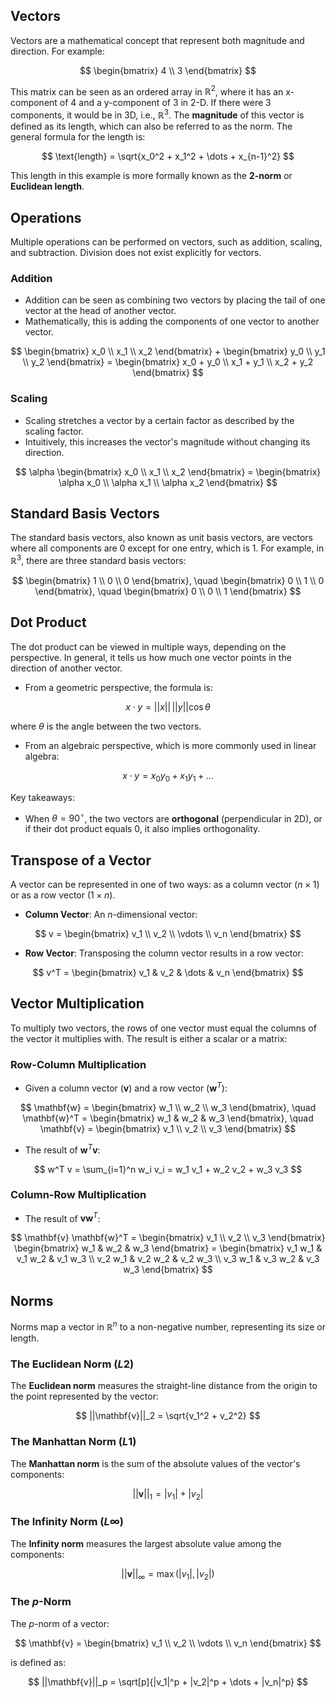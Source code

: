 ## Vectors

Vectors are a mathematical concept that represent both magnitude and direction. For example:

$$
\begin{bmatrix} 
4 \\ 
3 
\end{bmatrix}
$$

This matrix can be seen as an ordered array in $\mathbb{R}^2$, where it has an x-component of 4 and a y-component of 3 in 2-D. If there were 3 components, it would be in 3D, i.e., $\mathbb{R}^3$. The **magnitude** of this vector is defined as its length, which can also be referred to as the norm. The general formula for the length is:

$$
\text{length} = \sqrt{x_0^2 + x_1^2 + \dots + x_{n-1}^2}
$$

This length in this example is more formally known as the **2-norm** or **Euclidean length**.

## Operations

Multiple operations can be performed on vectors, such as addition, scaling, and subtraction. Division does not exist explicitly for vectors.

### **Addition**

- Addition can be seen as combining two vectors by placing the tail of one vector at the head of another vector. 
- Mathematically, this is adding the components of one vector to another vector. 

$$
\begin{bmatrix} 
x_0 \\ 
x_1 \\ 
x_2 
\end{bmatrix} + 
\begin{bmatrix} 
y_0 \\ 
y_1 \\ 
y_2 
\end{bmatrix} = 
\begin{bmatrix} 
x_0 + y_0 \\ 
x_1 + y_1 \\ 
x_2 + y_2 
\end{bmatrix}
$$

### **Scaling**

- Scaling stretches a vector by a certain factor as described by the scaling factor.
- Intuitively, this increases the vector's magnitude without changing its direction.

$$
\alpha \begin{bmatrix} 
x_0 \\ 
x_1 \\ 
x_2 
\end{bmatrix} = 
\begin{bmatrix} 
\alpha x_0 \\ 
\alpha x_1 \\ 
\alpha x_2 
\end{bmatrix}
$$

## Standard Basis Vectors

The standard basis vectors, also known as unit basis vectors, are vectors where all components are 0 except for one entry, which is 1. For example, in $\mathbb{R}^3$, there are three standard basis vectors:

$$
\begin{bmatrix} 
1 \\ 
0 \\ 
0 
\end{bmatrix}, \quad 
\begin{bmatrix} 
0 \\ 
1 \\ 
0 
\end{bmatrix}, \quad 
\begin{bmatrix} 
0 \\ 
0 \\ 
1 
\end{bmatrix}
$$

## Dot Product

The dot product can be viewed in multiple ways, depending on the perspective. In general, it tells us how much one vector points in the direction of another vector.

- From a geometric perspective, the formula is:

$$
x \cdot y = ||x|| \, ||y|| \cos \theta
$$

where $\theta$ is the angle between the two vectors.

- From an algebraic perspective, which is more commonly used in linear algebra:

$$
x \cdot y = x_0 y_0 + x_1 y_1 + \dots
$$

Key takeaways:
- When $\theta = 90^\circ$, the two vectors are **orthogonal** (perpendicular in 2D), or if their dot product equals 0, it also implies orthogonality.

## Transpose of a Vector

A vector can be represented in one of two ways: as a column vector ($n \times 1$) or as a row vector ($1 \times n$).

- **Column Vector**: An $n$-dimensional vector:

$$
v = \begin{bmatrix} 
v_1 \\ 
v_2 \\ 
\vdots \\ 
v_n 
\end{bmatrix}
$$

- **Row Vector**: Transposing the column vector results in a row vector:

$$
v^T = \begin{bmatrix} 
v_1 & v_2 & \dots & v_n 
\end{bmatrix}
$$

## Vector Multiplication

To multiply two vectors, the rows of one vector must equal the columns of the vector it multiplies with. The result is either a scalar or a matrix:

### **Row-Column Multiplication**

- Given a column vector ($\mathbf{v}$) and a row vector ($\mathbf{w}^T$):

$$
\mathbf{w} = 
\begin{bmatrix} 
w_1 \\ 
w_2 \\ 
w_3 
\end{bmatrix}, \quad 
\mathbf{w}^T = 
\begin{bmatrix} 
w_1 & w_2 & w_3 
\end{bmatrix}, \quad 
\mathbf{v} = 
\begin{bmatrix} 
v_1 \\ 
v_2 \\ 
v_3 
\end{bmatrix}
$$

- The result of $\mathbf{w}^T \mathbf{v}$:

$$
w^T v = \sum_{i=1}^n w_i v_i = w_1 v_1 + w_2 v_2 + w_3 v_3
$$

### **Column-Row Multiplication**

- The result of $\mathbf{v} \mathbf{w}^T$:

$$
\mathbf{v} \mathbf{w}^T = 
\begin{bmatrix} 
v_1 \\ 
v_2 \\ 
v_3 
\end{bmatrix} 
\begin{bmatrix} 
w_1 & w_2 & w_3 
\end{bmatrix} = 
\begin{bmatrix} 
v_1 w_1 & v_1 w_2 & v_1 w_3 \\ 
v_2 w_1 & v_2 w_2 & v_2 w_3 \\ 
v_3 w_1 & v_3 w_2 & v_3 w_3 
\end{bmatrix}
$$

## Norms

Norms map a vector in $\mathbb{R}^n$ to a non-negative number, representing its size or length.

### **The Euclidean Norm ($L2$)**

The **Euclidean norm** measures the straight-line distance from the origin to the point represented by the vector:

$$
||\mathbf{v}||_2 = \sqrt{v_1^2 + v_2^2}
$$

### **The Manhattan Norm ($L1$)**

The **Manhattan norm** is the sum of the absolute values of the vector's components:

$$
||\mathbf{v}||_1 = |v_1| + |v_2|
$$

### **The Infinity Norm ($L\infty$)**

The **Infinity norm** measures the largest absolute value among the components:

$$
||\mathbf{v}||_\infty = \max(|v_1|, |v_2|)
$$

### **The $p$-Norm**

The $p$-norm of a vector:

$$
\mathbf{v} = \begin{bmatrix} 
v_1 \\ 
v_2 \\ 
\vdots \\ 
v_n 
\end{bmatrix}
$$

is defined as:


$$
||\mathbf{v}||_p = \sqrt[p]{|v_1|^p + |v_2|^p + \dots + |v_n|^p}
$$




